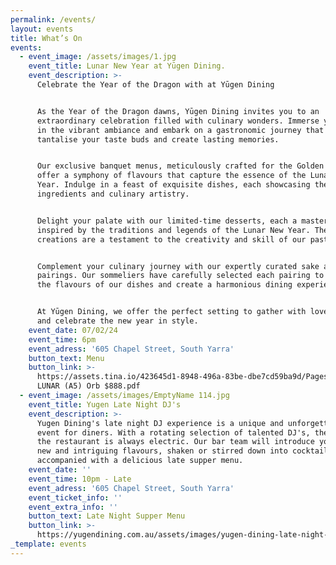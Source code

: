 ```yaml
---
permalink: /events/
layout: events
title: What’s On
events:
  - event_image: /assets/images/1.jpg
    event_title: Lunar New Year at Yūgen Dining.
    event_description: >-
      Celebrate the Year of the Dragon with at Yūgen Dining


      As the Year of the Dragon dawns, Yūgen Dining invites you to an
      extraordinary celebration filled with culinary wonders. Immerse yourself
      in the vibrant ambiance and embark on a gastronomic journey that will
      tantalise your taste buds and create lasting memories.


      Our exclusive banquet menus, meticulously crafted for the Golden Orb,
      offer a symphony of flavours that capture the essence of the Lunar New
      Year. Indulge in a feast of exquisite dishes, each showcasing the finest
      ingredients and culinary artistry.


      Delight your palate with our limited-time desserts, each a masterpiece
      inspired by the traditions and legends of the Lunar New Year. These sweet
      creations are a testament to the creativity and skill of our pastry chefs.


      Complement your culinary journey with our expertly curated sake and wine
      pairings. Our sommeliers have carefully selected each pairing to enhance
      the flavours of our dishes and create a harmonious dining experience.


      At Yūgen Dining, we offer the perfect setting to gather with loved ones
      and celebrate the new year in style.
    event_date: 07/02/24
    event_time: 6pm
    event_adress: '605 Chapel Street, South Yarra'
    button_text: Menu
    button_link: >-
      https://assets.tina.io/423645d1-8948-496a-83be-dbe7cd59ba9d/Pages from
      LUNAR (A5) Orb $888.pdf
  - event_image: /assets/images/EmptyName 114.jpg
    event_title: Yugen Late Night DJ's
    event_description: >-
      Yugen Dining's late night DJ experience is a unique and unforgettable
      event for diners. With a rotating selection of talented DJ's, the vibe at
      the restaurant is always electric. Our bar team will introduce you to some
      new and intriguing flavours, shaken or stirred down into cocktails
      accompanied with a delicious late supper menu. 
    event_date: ''
    event_time: 10pm - Late
    event_adress: '605 Chapel Street, South Yarra'
    event_ticket_info: ''
    event_extra_info: ''
    button_text: Late Night Supper Menu
    button_link: >-
      https://yugendining.com.au/assets/images/yugen-dining-late-night-snack-menu-january-2023.pdf
_template: events
---
```


